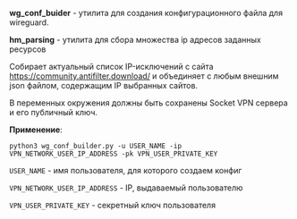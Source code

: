 **wg_conf_buider** - утилита для создания конфигурационного файла для wireguard.

**hm_parsing** - утилита для сбора множества ip адресов заданных ресурсов

Собирает актуальный список IP-исключений с сайта https://community.antifilter.download/ и объединяет с любым внешним json файлом, содержащим IP выбранных сайтов.

В переменных окружения должны быть сохранены Socket VPN сервера и его публичный ключ.

**Применение**: 

`python3 wg_conf_builder.py -u USER_NAME -ip VPN_NETWORK_USER_IP_ADDRESS -pk VPN_USER_PRIVATE_KEY`

`USER_NAME` - имя пользователя, для которого создаем конфиг

`VPN_NETWORK_USER_IP_ADDRESS` - IP, выдаваемый пользователю

`VPN_USER_PRIVATE_KEY` - секретный ключ пользователя
